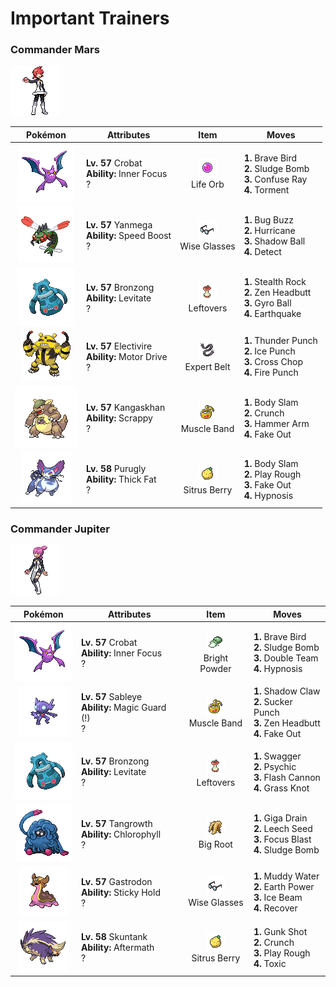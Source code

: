 # Important Trainers

### Commander Mars

![Commander Mars](../../assets/important_trainers/mars.png)

| Pokémon | Attributes | Item | Moves |
|:-------:|------------|:----:|-------|
| ![Crobat](../../assets/sprites/crobat/front.gif) | **Lv. 57** Crobat<br>**Ability:** <span class="tooltip" title="The Pokémon is protected from flinching.">Inner Focus</span><br>? | ![Life Orb](../../assets/items/life_orb.png "Life Orb")<br><span class="tooltip" title="An item to be held by a Pokémon. It boosts the power of moves, but at the cost of some HP on each hit.">Life Orb</span> | **1.** Brave Bird<br>**2.** Sludge Bomb<br>**3.** Confuse Ray<br>**4.** Torment |
| ![Yanmega](../../assets/sprites/yanmega/front.gif) | **Lv. 57** Yanmega<br>**Ability:** <span class="tooltip" title="The Pokémon’s Speed stat is gradually boosted.">Speed Boost</span><br>? | ![Wise Glasses](../../assets/items/wise_glasses.png "Wise Glasses")<br><span class="tooltip" title="An item to be held by a Pokémon. It is a thick pair of glasses that slightly boosts the power of special moves.">Wise Glasses</span> | **1.** Bug Buzz<br>**2.** Hurricane<br>**3.** Shadow Ball<br>**4.** Detect |
| ![Bronzong](../../assets/sprites/bronzong/front.gif) | **Lv. 57** Bronzong<br>**Ability:** <span class="tooltip" title="Gives full immunity to all Ground-type moves.">Levitate</span><br>? | ![Leftovers](../../assets/items/leftovers.png "Leftovers")<br><span class="tooltip" title="An item to be held by a Pokémon. The holder’s HP is gradually restored during battle.">Leftovers</span> | **1.** Stealth Rock<br>**2.** Zen Headbutt<br>**3.** Gyro Ball<br>**4.** Earthquake |
| ![Electivire](../../assets/sprites/electivire/front.gif) | **Lv. 57** Electivire<br>**Ability:** <span class="tooltip" title="Raises Speed if hit by an Electric-type move.">Motor Drive</span><br>? | ![Expert Belt](../../assets/items/expert_belt.png "Expert Belt")<br><span class="tooltip" title="An item to be held by a Pokémon. It is a well-worn belt that slightly boosts the power of supereffective moves.">Expert Belt</span> | **1.** Thunder Punch<br>**2.** Ice Punch<br>**3.** Cross Chop<br>**4.** Fire Punch |
| ![Kangaskhan](../../assets/sprites/kangaskhan/front.gif) | **Lv. 57** Kangaskhan<br>**Ability:** <span class="tooltip" title="Enables moves to hit Ghost-type foes.">Scrappy</span><br>? | ![Muscle Band](../../assets/items/muscle_band.png "Muscle Band")<br><span class="tooltip" title="An item to be held by a Pokémon. It is a headband that slightly boosts the power of physical moves.">Muscle Band</span> | **1.** Body Slam<br>**2.** Crunch<br>**3.** Hammer Arm<br>**4.** Fake Out |
| ![Purugly](../../assets/sprites/purugly/front.gif) | **Lv. 58** Purugly<br>**Ability:** <span class="tooltip" title="Raises resistance to Fire-​ and Ice-type moves.">Thick Fat</span><br>? | ![Sitrus Berry](../../assets/items/sitrus_berry.png "Sitrus Berry")<br><span class="tooltip" title="A Poffin ingredient. It may be used or held by a Pokémon to heal the user’s HP a little.">Sitrus Berry</span> | **1.** Body Slam<br>**2.** Play Rough<br>**3.** Fake Out<br>**4.** Hypnosis |


### Commander Jupiter

![Commander Jupiter](../../assets/important_trainers/jupiter.png)

| Pokémon | Attributes | Item | Moves |
|:-------:|------------|:----:|-------|
| ![Crobat](../../assets/sprites/crobat/front.gif) | **Lv. 57** Crobat<br>**Ability:** <span class="tooltip" title="The Pokémon is protected from flinching.">Inner Focus</span><br>? | ![Bright Powder](../../assets/items/bright_powder.png "Bright Powder")<br><span class="tooltip" title="An item to be held by a Pokémon. It casts a tricky glare that lowers the opponent’s accuracy.">Bright Powder</span> | **1.** Brave Bird<br>**2.** Sludge Bomb<br>**3.** Double Team<br>**4.** Hypnosis |
| ![Sableye](../../assets/sprites/sableye/front.gif) | **Lv. 57** Sableye<br>**Ability:** <span class="tooltip" title="The Pokémon only takes damage from attacks.">Magic Guard (!)</span><br>? | ![Muscle Band](../../assets/items/muscle_band.png "Muscle Band")<br><span class="tooltip" title="An item to be held by a Pokémon. It is a headband that slightly boosts the power of physical moves.">Muscle Band</span> | **1.** Shadow Claw<br>**2.** Sucker Punch<br>**3.** Zen Headbutt<br>**4.** Fake Out |
| ![Bronzong](../../assets/sprites/bronzong/front.gif) | **Lv. 57** Bronzong<br>**Ability:** <span class="tooltip" title="Gives full immunity to all Ground-type moves.">Levitate</span><br>? | ![Leftovers](../../assets/items/leftovers.png "Leftovers")<br><span class="tooltip" title="An item to be held by a Pokémon. The holder’s HP is gradually restored during battle.">Leftovers</span> | **1.** Swagger<br>**2.** Psychic<br>**3.** Flash Cannon<br>**4.** Grass Knot |
| ![Tangrowth](../../assets/sprites/tangrowth/front.gif) | **Lv. 57** Tangrowth<br>**Ability:** <span class="tooltip" title="Boosts the Pokémon’s Speed in sunshine.">Chlorophyll</span><br>? | ![Big Root](../../assets/items/big_root.png "Big Root")<br><span class="tooltip" title="A Pokémon hold item that boosts the power of HP-stealing moves to let the holder recover more HP.">Big Root</span> | **1.** Giga Drain<br>**2.** Leech Seed<br>**3.** Focus Blast<br>**4.** Sludge Bomb |
| ![Gastrodon](../../assets/sprites/gastrodon/front.gif) | **Lv. 57** Gastrodon<br>**Ability:** <span class="tooltip" title="Protects the Pokémon from item theft.">Sticky Hold</span><br>? | ![Wise Glasses](../../assets/items/wise_glasses.png "Wise Glasses")<br><span class="tooltip" title="An item to be held by a Pokémon. It is a thick pair of glasses that slightly boosts the power of special moves.">Wise Glasses</span> | **1.** Muddy Water<br>**2.** Earth Power<br>**3.** Ice Beam<br>**4.** Recover |
| ![Skuntank](../../assets/sprites/skuntank/front.gif) | **Lv. 58** Skuntank<br>**Ability:** <span class="tooltip" title="Damages the foe landing the finishing hit.">Aftermath</span><br>? | ![Sitrus Berry](../../assets/items/sitrus_berry.png "Sitrus Berry")<br><span class="tooltip" title="A Poffin ingredient. It may be used or held by a Pokémon to heal the user’s HP a little.">Sitrus Berry</span> | **1.** Gunk Shot<br>**2.** Crunch<br>**3.** Play Rough<br>**4.** Toxic |



